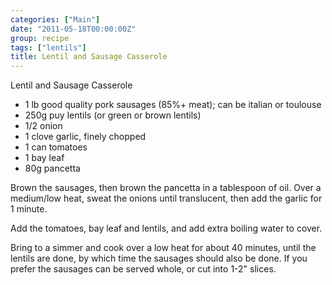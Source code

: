 ```yaml
---
categories: ["Main"]
date: "2011-05-18T00:00:00Z"
group: recipe
tags: ["lentils"]
title: Lentil and Sausage Casserole
---
```

Lentil and Sausage Casserole

- 1 lb good quality pork sausages (85%+ meat); can be italian or toulouse
- 250g puy lentils (or green or brown lentils)
- 1/2 onion
- 1 clove garlic, finely chopped
- 1 can tomatoes
- 1 bay leaf
- 80g pancetta

Brown the sausages, then brown the pancetta in a tablespoon of oil.  Over a medium/low heat, sweat the onions until translucent, then add the garlic for 1 minute.

Add the tomatoes, bay leaf and lentils, and add extra boiling water to cover.

Bring to a simmer and cook over a low heat for about 40 minutes, until the lentils are done, by which time the sausages should also be done.  If you prefer the sausages can be served whole, or cut into 1-2" slices.